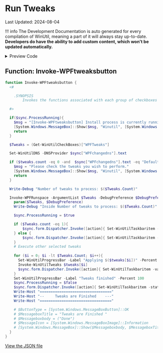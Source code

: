 ﻿# Run Tweaks

Last Updated: 2024-08-04


!!! info
     The Development Documentation is auto generated for every compilation of WinUtil, meaning a part of it will always stay up-to-date. **Developers do have the ability to add custom content, which won't be updated automatically.**


<!-- BEGIN CUSTOM CONTENT -->

<!-- END CUSTOM CONTENT -->

<details>
<summary>Preview Code</summary>

```json
{
    "Content":  "Run Tweaks",
    "category":  "z__Advanced Tweaks - CAUTION",
    "link":  "https://christitustech.github.io/winutil/dev/tweaks/Shortcuts/Shortcut",
    "panel":  "1",
    "Order":  "a041_",
    "Type":  "Button"
}
```
</details>

## Function: Invoke-WPFtweaksbutton
```powershell
function Invoke-WPFtweaksbutton {
  <#

    .SYNOPSIS
        Invokes the functions associated with each group of checkboxes

  #>

  if($sync.ProcessRunning){
    $msg = "[Invoke-WPFtweaksbutton] Install process is currently running."
    [System.Windows.MessageBox]::Show($msg, "Winutil", [System.Windows.MessageBoxButton]::OK, [System.Windows.MessageBoxImage]::Warning)
    return
  }

  $Tweaks = (Get-WinUtilCheckBoxes)["WPFTweaks"]

  Set-WinUtilDNS -DNSProvider $sync["WPFchangedns"].text

  if ($tweaks.count -eq 0 -and  $sync["WPFchangedns"].text -eq "Default"){
    $msg = "Please check the tweaks you wish to perform."
    [System.Windows.MessageBox]::Show($msg, "Winutil", [System.Windows.MessageBoxButton]::OK, [System.Windows.MessageBoxImage]::Warning)
    return
  }

  Write-Debug "Number of tweaks to process: $($Tweaks.Count)"

  Invoke-WPFRunspace -ArgumentList $Tweaks -DebugPreference $DebugPreference -ScriptBlock {
    param($Tweaks, $DebugPreference)
    Write-Debug "Inside Number of tweaks to process: $($Tweaks.Count)"

    $sync.ProcessRunning = $true

    if ($Tweaks.count -eq 1){
        $sync.form.Dispatcher.Invoke([action]{ Set-WinUtilTaskbaritem -state "Indeterminate" -value 0.01 -overlay "logo" })
    } else {
        $sync.form.Dispatcher.Invoke([action]{ Set-WinUtilTaskbaritem -state "Normal" -value 0.01 -overlay "logo" })
    }
    # Execute other selected tweaks
    
    for ($i = 0; $i -lt $Tweaks.Count; $i++){
      Set-WinUtilProgressBar -Label "Applying $($tweaks[$i])" -Percent ($i / $Tweaks.Count * 100)
      Invoke-WinUtilTweaks $tweaks[$i]
      $sync.form.Dispatcher.Invoke([action]{ Set-WinUtilTaskbaritem -value ($i/$Tweaks.Count) })
    }
    Set-WinUtilProgressBar -Label "Tweaks finished" -Percent 100
    $sync.ProcessRunning = $false
    $sync.form.Dispatcher.Invoke([action]{ Set-WinUtilTaskbaritem -state "None" -overlay "checkmark" })
    Write-Host "================================="
    Write-Host "--     Tweaks are Finished    ---"
    Write-Host "================================="

    # $ButtonType = [System.Windows.MessageBoxButton]::OK
    # $MessageboxTitle = "Tweaks are Finished "
    # $Messageboxbody = ("Done")
    # $MessageIcon = [System.Windows.MessageBoxImage]::Information
    # [System.Windows.MessageBox]::Show($Messageboxbody, $MessageboxTitle, $ButtonType, $MessageIcon)
  }
}
```


<!-- BEGIN SECOND CUSTOM CONTENT -->

<!-- END SECOND CUSTOM CONTENT -->

[View the JSON file](https://github.com/ChrisTitusTech/winutil/tree/main/config/tweaks.json)

